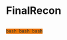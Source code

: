 # FinalRecon

<pre><code style="background-color: #e67300; color: #333;">
bash bash bash
</pre></code>
